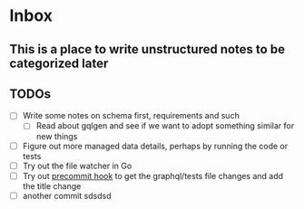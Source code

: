 # Inbox

## This is a place to write unstructured notes to be categorized later

## TODOs
- [ ] Write some notes on schema first, requirements and such
  - [ ] Read about gqlgen and see if we want to adopt something similar for new things
- [ ] Figure out more managed data details, perhaps by running the code or tests
- [ ] Try out the file watcher in Go
- [ ] Try out [precommit hook](https://pre-commit.com/#contributing) to get the graphql/tests file changes and add the title change
- [ ] another commit sdsdsd
